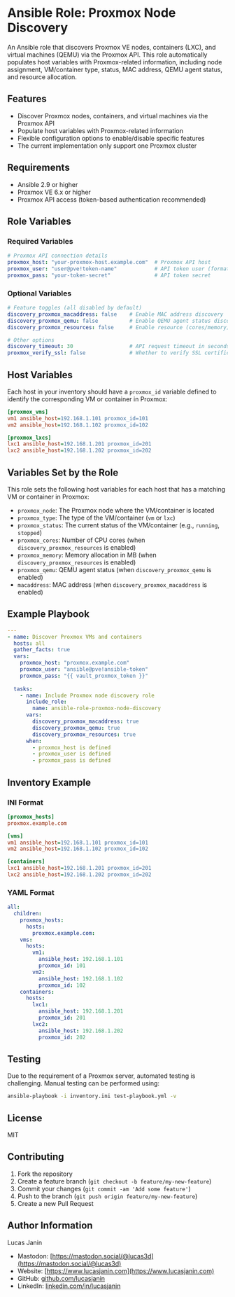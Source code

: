 # Ansible Role: Proxmox Node Discovery

An Ansible role that discovers Proxmox VE nodes, containers (LXC), and virtual machines (QEMU) via the Proxmox API. 
This role automatically populates host variables with Proxmox-related information, including node assignment, VM/container type, status, MAC address, QEMU agent status, and resource allocation.

## Features

- Discover Proxmox nodes, containers, and virtual machines via the Proxmox API
- Populate host variables with Proxmox-related information
- Flexible configuration options to enable/disable specific features
- The current implementation only support one Proxmox cluster

## Requirements

- Ansible 2.9 or higher
- Proxmox VE 6.x or higher
- Proxmox API access (token-based authentication recommended)

## Role Variables

### Required Variables

```yaml
# Proxmox API connection details
proxmox_host: "your-proxmox-host.example.com"  # Proxmox API host
proxmox_user: "user@pve!token-name"            # API token user (format: user@realm!token-name)
proxmox_pass: "your-token-secret"              # API token secret
```

### Optional Variables

```yaml
# Feature toggles (all disabled by default)
discovery_proxmox_macaddress: false    # Enable MAC address discovery
discovery_proxmox_qemu: false          # Enable QEMU agent status discovery
discovery_proxmox_resources: false     # Enable resource (cores/memory) discovery

# Other options
discovery_timeout: 30                  # API request timeout in seconds
proxmox_verify_ssl: false              # Whether to verify SSL certificates
```

## Host Variables

Each host in your inventory should have a `proxmox_id` variable defined to identify the corresponding VM or container in Proxmox:

```ini
[proxmox_vms]
vm1 ansible_host=192.168.1.101 proxmox_id=101
vm2 ansible_host=192.168.1.102 proxmox_id=102

[proxmox_lxcs]
lxc1 ansible_host=192.168.1.201 proxmox_id=201
lxc2 ansible_host=192.168.1.202 proxmox_id=202
```

## Variables Set by the Role

This role sets the following host variables for each host that has a matching VM or container in Proxmox:

- `proxmox_node`: The Proxmox node where the VM/container is located
- `proxmox_type`: The type of the VM/container (`vm` or `lxc`)
- `proxmox_status`: The current status of the VM/container (e.g., `running`, `stopped`)
- `proxmox_cores`: Number of CPU cores (when `discovery_proxmox_resources` is enabled)
- `proxmox_memory`: Memory allocation in MB (when `discovery_proxmox_resources` is enabled)
- `proxmox_qemu`: QEMU agent status (when `discovery_proxmox_qemu` is enabled)
- `macaddress`: MAC address (when `discovery_proxmox_macaddress` is enabled)

## Example Playbook

```yaml
---
- name: Discover Proxmox VMs and containers
  hosts: all
  gather_facts: true
  vars:
    proxmox_host: "proxmox.example.com"
    proxmox_user: "ansible@pve!ansible-token"
    proxmox_pass: "{{ vault_proxmox_token }}"
  
  tasks:
    - name: Include Proxmox node discovery role
      include_role:
        name: ansible-role-proxmox-node-discovery
      vars:
        discovery_proxmox_macaddress: true
        discovery_proxmox_qemu: true
        discovery_proxmox_resources: true
      when: 
        - proxmox_host is defined
        - proxmox_user is defined
        - proxmox_pass is defined
```

## Inventory Example

### INI Format

```ini
[proxmox_hosts]
proxmox.example.com

[vms]
vm1 ansible_host=192.168.1.101 proxmox_id=101
vm2 ansible_host=192.168.1.102 proxmox_id=102

[containers]
lxc1 ansible_host=192.168.1.201 proxmox_id=201
lxc2 ansible_host=192.168.1.202 proxmox_id=202
```

### YAML Format

```yaml
all:
  children:
    proxmox_hosts:
      hosts:
        proxmox.example.com:
    vms:
      hosts:
        vm1:
          ansible_host: 192.168.1.101
          proxmox_id: 101
        vm2:
          ansible_host: 192.168.1.102
          proxmox_id: 102
    containers:
      hosts:
        lxc1:
          ansible_host: 192.168.1.201
          proxmox_id: 201
        lxc2:
          ansible_host: 192.168.1.202
          proxmox_id: 202
```

## Testing

Due to the requirement of a Proxmox server, automated testing is challenging. Manual testing can be performed using:

```bash
ansible-playbook -i inventory.ini test-playbook.yml -v
```

## License

MIT

## Contributing

1. Fork the repository
2. Create a feature branch (`git checkout -b feature/my-new-feature`)
3. Commit your changes (`git commit -am 'Add some feature'`)
4. Push to the branch (`git push origin feature/my-new-feature`)
5. Create a new Pull Request

## Author Information

Lucas Janin
- Mastodon: [https://mastodon.social/@lucas3d](https://mastodon.social/@lucas3d)
- Website: [https://www.lucasjanin.com](https://www.lucasjanin.com)
- GitHub: [github.com/lucasjanin](https://github.com/lucasjanin)
- LinkedIn: [linkedin.com/in/lucasjanin](https://linkedin.com/in/lucasjanin)